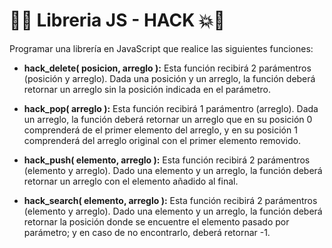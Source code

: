 :punch::boom: Libreria JS - HACK :boom::punch:
======================

Programar una librería en JavaScript que realice las siguientes funciones:

* **hack_delete( posicion, arreglo ):** Esta función recibirá 2 parámentros (posición y arreglo). Dada una posición y un arreglo, la función deberá retornar un arreglo sin la posición indicada en el parámetro.

* **hack_pop( arreglo ):** Esta función recibirá 1 parámentro (arreglo). Dada un arreglo, la función deberá retornar un arreglo que en su posición 0 comprenderá de el primer elemento del arreglo, y en su posición 1 comprenderá del arreglo original con el primer elemento removido.

* **hack_push( elemento, arreglo ):** Esta función recibirá 2 parámentros (elemento y arreglo). Dado una elemento y un arreglo, la función deberá retornar un arreglo con el elemento añadido al final.

* **hack_search( elemento, arreglo ):** Esta función recibirá 2 parámentros (elemento y arreglo). Dado una elemento y un arreglo, la función deberá retornar la posición donde se encuentre el elemento pasado por parámetro; y en caso de no encontrarlo, deberá retornar -1.
